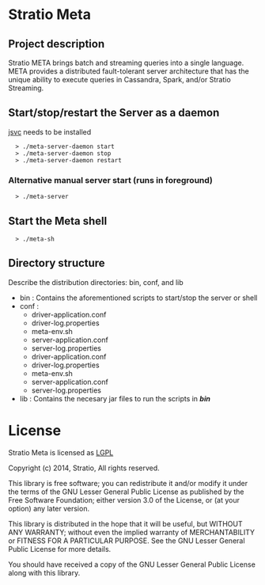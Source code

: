# Stratio Meta #

## Project description ##

Stratio META brings batch and streaming queries into a single language. META provides a distributed fault-tolerant server architecture that has the unique ability to execute queries in Cassandra, Spark, and/or Stratio Streaming.



## Start/stop/restart the Server as a daemon ##
[jsvc](http://commons.apache.org/proper/commons-daemon/jsvc.html) needs to be installed 

```
  > ./meta-server-daemon start
  > ./meta-server-daemon stop
  > ./meta-server-daemon restart
```


### Alternative manual server start (runs in foreground) ###

```
  > ./meta-server
```

## Start the Meta shell ##

```
  > ./meta-sh
```

## Directory structure ##

Describe the distribution directories: bin, conf, and lib
  * bin : Contains the aforementioned scripts to start/stop the server or shell
  * conf : 
    * driver-application.conf  
    * driver-log.properties  
    * meta-env.sh  
    * server-application.conf  
    * server-log.properties
    * driver-application.conf  
    * driver-log.properties  
    * meta-env.sh  
    * server-application.conf  
    * server-log.properties
  * lib : Contains the necesary jar files to run the scripts in ***bin***

# License #

Stratio Meta is licensed as [LGPL](https://www.gnu.org/licenses/gpl-howto.html)

Copyright (c) 2014, Stratio, All rights reserved.

This library is free software; you can redistribute it and/or
modify it under the terms of the GNU Lesser General Public
License as published by the Free Software Foundation; either
version 3.0 of the License, or (at your option) any later version.

This library is distributed in the hope that it will be useful,
but WITHOUT ANY WARRANTY; without even the implied warranty of
MERCHANTABILITY or FITNESS FOR A PARTICULAR PURPOSE.  See the GNU
Lesser General Public License for more details.

You should have received a copy of the GNU Lesser General Public
License along with this library.
